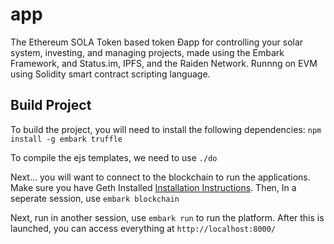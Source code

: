 # app
The Ethereum SOLA Token based token Ðapp for controlling your solar system, investing, and managing projects, made using the  Embark Framework, and Status.im, IPFS, and the Raiden Network. Runnng on EVM using Solidity smart contract scripting language.

## Build Project

To build the project, you will need to install the following dependencies:
```npm install -g embark truffle```

To compile the ejs templates, we need to use ```./do```

Next... you will want to connect to the blockchain to run the applications. Make sure you have Geth Installed [Installation Instructions](https://github.com/ethereum/go-ethereum/wiki/Building-Ethereum). Then, In a seperate session, use ```embark blockchain```

Next, run in another session, use ```embark run``` to run the platform. After this is launched, you can access everything at ```http://localhost:8000/```

